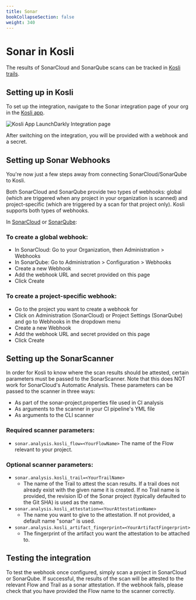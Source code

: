 ```yaml
---
title: Sonar
bookCollapseSection: false
weight: 340
---
```

# Sonar in Kosli

The results of SonarCloud and SonarQube scans can be tracked in [Kosli trails](/getting_started/trails/).

## Setting up in Kosli

To set up the integration, navigate to the Sonar integration page of your org in the [Kosli app](https://app.kosli.com/).

![Kosli App LaunchDarkly Integration page](/images/launchdarkly-integration.png)

After switching on the integration, you will be provided with a webhook and a secret.

## Setting up Sonar Webhooks

You're now just a few steps away from connecting SonarCloud/SonarQube to Kosli.

Both SonarCloud and SonarQube provide two types of webhooks: global (which are triggered when any project in your organization is scanned) and project-specific (which are triggered by a scan for that project only). Kosli supports both types of webhooks.

In [SonarCloud](https://sonarcloud.io/) or [SonarQube](https://sonarqube.org):

### To create a global webhook:

- In SonarCloud: Go to your Organization, then Administration > Webhooks
- In SonarQube: Go to Administration > Configuration > Webhooks
- Create a new Webhook
- Add the webhook URL and secret provided on this page
- Click Create

### To create a project-specific webhook:

- Go to the project you want to create a webhook for
- Click on Administration (SonarCloud) or Project Settings (SonarQube) and go to Webhooks in the dropdown menu
- Create a new Webhook
- Add the webhook URL and secret provided on this page
- Click Create

## Setting up the SonarScanner

In order for Kosli to know where the scan results should be attested, certain parameters must be passed to the SonarScanner. Note that this does NOT work for SonarCloud's Automatic Analysis.
These parameters can be passed to the scanner in three ways:
- As part of the sonar-project.properties file used in CI analysis
- As arguments to the scanner in your CI pipeline's YML file
- As arguments to the CLI scanner

### Required scanner parameters:
- `sonar.analysis.kosli_flow=<YourFlowName>`
The name of the Flow relevant to your project. 

### Optional scanner parameters:
- `sonar.analysis.kosli_trail=<YourTrailName>`
    - The name of the Trail to attest the scan results. If a trail does not already exist with the given name it is created. If no Trail name is provided, the revision ID of the Sonar project (typically defaulted to the Git SHA) is used as the name.
- `sonar.analysis.kosli_attestation=<YourAttestationName>`
    - The name you want to give to the attestation. If not provided, a default name "sonar" is used.
- `sonar.analysis.kosli_artifact_fingerprint=<YourArtifactFingerprint>`
    - The fingerprint of the artifact you want the attestation to be attached to.

## Testing the integration

To test the webhook once configured, simply scan a project in SonarCloud or SonarQube. If successful, the results of the scan will be attested to the relevant Flow and Trail as a sonar attestation.
If the webhook fails, please check that you have provided the Flow name to the scanner correctly. 
